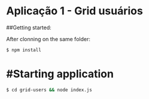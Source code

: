 # Aplicação 1 - Grid usuários

##Getting started:

After clonning on the same folder:
```bash
$ npm install
```
# #Starting application
```bash
$ cd grid-users && node index.js
```